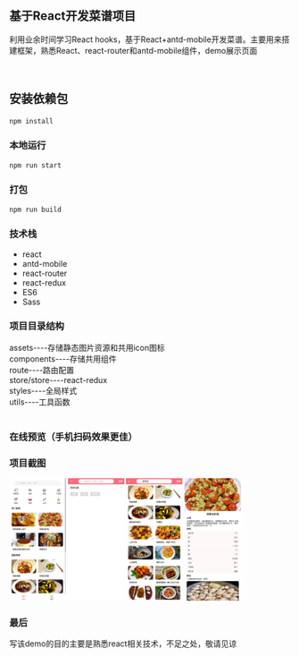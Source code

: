 ## 基于React开发菜谱项目
利用业余时间学习React hooks，基于React+antd-mobile开发菜谱。主要用来搭建框架，熟悉React、react-router和antd-mobile组件，demo展示页面

<br/>

## 安装依赖包
```
npm install
```

### 本地运行
```
npm run start
```

### 打包
```
npm run build
```

### 技术栈

 - react
 - antd-mobile
 - react-router
 - react-redux
 - ES6
 - Sass

### 项目目录结构

assets----存储静态图片资源和共用icon图标<br/>
components----存储共用组件<br/>
route----路由配置<br/>
store/store----react-redux<br/>
styles----全局样式<br/>
utils----工具函数<br/>
<br/>

### 在线预览（手机扫码效果更佳）


### 项目截图

<img src="./screenshot/home.png" width="20%">
<img src="./screenshot/history.png" width="20%">
<img src="./screenshot/search.png" width="20%">
<img src="./screenshot/detail.png" width="20%">
<br/>

### 最后
写该demo的目的主要是熟悉react相关技术，不足之处，敬请见谅
<br/>